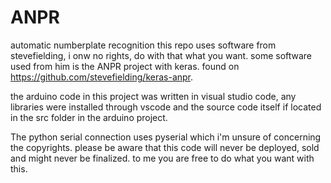 # ANPR
automatic numberplate recognition
this repo uses software from stevefielding, i onw no rights, do with that what you want.
some software used from him is the ANPR project with keras. found on https://github.com/stevefielding/keras-anpr.

the arduino code in this project was written in visual studio code, any libraries were installed through vscode and the source code itself if located in the src folder in the arduino project.

The python serial connection uses pyserial which i'm unsure of concerning the copyrights. please be aware that this code will never be deployed, sold and might never be finalized. to me you are free to do what you want with this.
